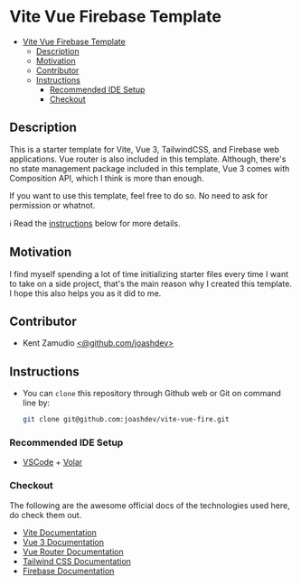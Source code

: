 # Vite Vue Firebase Template

- [Vite Vue Firebase Template](#vite-vue-firebase-template)
  - [Description](#description)
  - [Motivation](#motivation)
  - [Contributor](#contributor)
  - [Instructions](#instructions)
    - [Recommended IDE Setup](#recommended-ide-setup)
    - [Checkout](#checkout)

## Description

This is a starter template for Vite, Vue 3, TailwindCSS, and Firebase web applications. Vue router is also included in this template. Although, there's no state management package included in this template, Vue 3 comes with Composition API, which I think is more than enough.

If you want to use this template, feel free to do so. No need to ask for permission or whatnot.

:information_source: Read the [instructions](#instructions) below for more details.

## Motivation

I find myself spending a lot of time initializing starter files every time I want to take on a side project, that's the main reason why I created this template. I hope this also helps you as it did to me.

## Contributor

- Kent Zamudio [<@github.com/joashdev>](https://github.com/joashdev)

## Instructions

- You can `clone` this repository through Github web or Git on command line by:
  ```sh
  git clone git@github.com:joashdev/vite-vue-fire.git
  ```

### Recommended IDE Setup

- [VSCode](https://code.visualstudio.com/) + [Volar](https://marketplace.visualstudio.com/items?itemName=johnsoncodehk.volar)

### Checkout

The following are the awesome official docs of the technologies used here, do check them out.

- <a href="https://vitejs.dev/guide/features.html" target="_blank">
      Vite Documentation
    </a>
- <a href="https://v3.vuejs.org/" target="_blank">Vue 3 Documentation</a>
- <a href="https://router.vuejs.org/" target="_blank">Vue Router Documentation</a>
- <a href="https://tailwindcss.com/docs/installation" target="_blank" >Tailwind CSS Documentation</a>
- <a href="https://firebase.google.com/docs" target="_blank" >Firebase Documentation</a>
